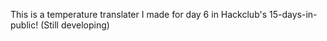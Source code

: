 This is a temperature translater I made for day 6 in Hackclub's 15-days-in-public! (Still developing)